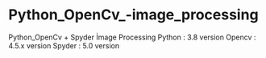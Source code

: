 # Python_OpenCv_-image_processing
Python_OpenCv + Spyder İmage Processing
Python : 3.8 version
Opencv : 4.5.x version
Spyder : 5.0 version
